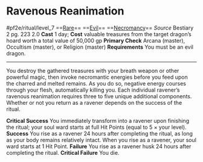 # Ravenous Reanimation
#pf2e/ritual/level_7
==[Rare](Rare.md)== ==[Evil](Evil.md)== ==[Necromancy](Necromancy.md)==
*Source* Bestiary 2 pg. 223 2.0
**Cast** 1 day; **Cost** valuable treasures from the target dragon’s hoard worth a total value of 50,000 gp
**Primary Check** Arcana (master), Occultism (master), or Religion (master)
**Requirements** You must be an evil dragon.

---
You destroy the gathered treasures with your breath weapon or other powerful magic, then invoke necromantic energies before you feed upon the charred and melted remains. As you do so, negative energy courses through your flesh, automatically killing you. Each individual ravener’s ravenous reanimation requires three to five unique additional components. Whether or not you return as a ravener depends on the success of the ritual.

**Critical Success** You immediately transform into a ravener upon finishing the ritual; your soul ward starts at full Hit Points (equal to 5 × your level).
**Success** You rise as a ravener 24 hours after completing the ritual, as long as your body remains relatively intact. When you rise as a ravener, your soul ward starts at 1 Hit Point.
**Failure** You rise as a ravener husk 24 hours after completing the ritual.
**Critical Failure** You die.